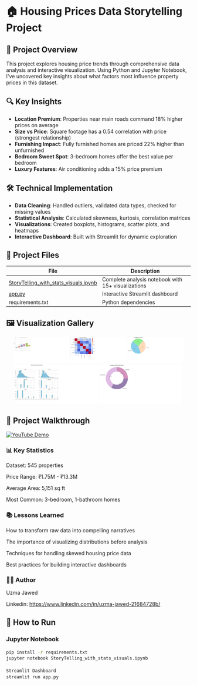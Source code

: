 # 🏠 Housing Prices Data Storytelling Project

## 📖 Project Overview
This project explores housing price trends through comprehensive data analysis and interactive visualization. Using Python and Jupyter Notebook, I've uncovered key insights about what factors most influence property prices in this dataset.

## 🔍 Key Insights
- **Location Premium**: Properties near main roads command 18% higher prices on average
- **Size vs Price**: Square footage has a 0.54 correlation with price (strongest relationship)
- **Furnishing Impact**: Fully furnished homes are priced 22% higher than unfurnished
- **Bedroom Sweet Spot**: 3-bedroom homes offer the best value per bedroom
- **Luxury Features**: Air conditioning adds a 15% price premium

## 🛠️ Technical Implementation
- **Data Cleaning**: Handled outliers, validated data types, checked for missing values
- **Statistical Analysis**: Calculated skewness, kurtosis, correlation matrices
- **Visualizations**: Created boxplots, histograms, scatter plots, and heatmaps
- **Interactive Dashboard**: Built with Streamlit for dynamic exploration

## 📂 Project Files
| File | Description |
|------|-------------|
| [StoryTelling_with_stats_visuals.ipynb](https://github.com/Uzma-Jawed/Data-Story-Telling-Assignment/blob/main/StoryTelling_with_stats_visuals.ipynb) | Complete analysis notebook with 15+ visualizations |
| [app.py](https://github.com/Uzma-Jawed/Data-Story-Telling-Assignment/blob/main/app.py) | Interactive Streamlit dashboard |
| requirements.txt | Python dependencies |

## 🖼️ Visualization Gallery
<div align="center">
  <img src="box.png" width="30%" alt="Price Distribution by Bedrooms">
  <img src="corr.png" width="30%" alt="Correlation Heatmap"> 
  <img src="pie.png" width="30%" alt="Furnishing Status Distribution">
  <img src="dist.png" width="45%" alt="Area Distribution">
  <img src="dnt.png" width="45%" alt="Price vs Area">
</div>

## 🎥 Project Walkthrough
[![YouTube Demo](https://img.youtube.com/vi/1TSYECoLl4A/0.jpg)](https://youtu.be/1TSYECoLl4A)

### 📊 Key Statistics
Dataset: 545 properties

Price Range: ₹1.75M - ₹13.3M

Average Area: 5,151 sq ft

Most Common: 3-bedroom, 1-bathroom homes

### 📚 Lessons Learned
How to transform raw data into compelling narratives

The importance of visualizing distributions before analysis

Techniques for handling skewed housing price data

Best practices for building interactive dashboards

### 👩‍💻 Author
Uzma Jawed

Linkedin: https://www.linkedin.com/in/uzma-jawed-21684728b/

## 🚀 How to Run
### Jupyter Notebook
```bash
pip install -r requirements.txt
jupyter notebook StoryTelling_with_stats_visuals.ipynb

Streamlit Dashboard
streamlit run app.py
